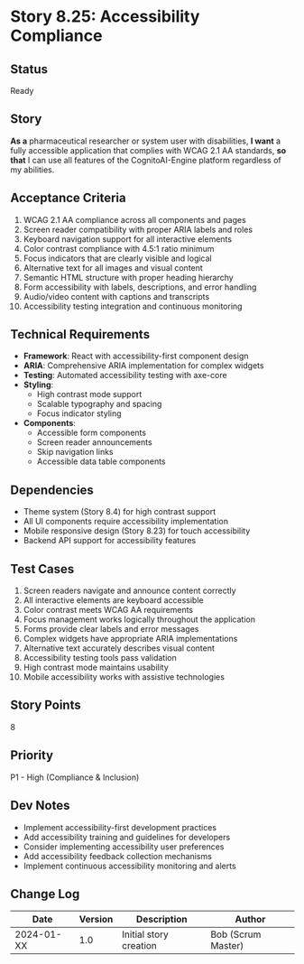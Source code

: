# Story 8.25: Accessibility Compliance

## Status
Ready

## Story
**As a** pharmaceutical researcher or system user with disabilities,
**I want** a fully accessible application that complies with WCAG 2.1 AA standards,
**so that** I can use all features of the CognitoAI-Engine platform regardless of my abilities.

## Acceptance Criteria
1. WCAG 2.1 AA compliance across all components and pages
2. Screen reader compatibility with proper ARIA labels and roles
3. Keyboard navigation support for all interactive elements
4. Color contrast compliance with 4.5:1 ratio minimum
5. Focus indicators that are clearly visible and logical
6. Alternative text for all images and visual content
7. Semantic HTML structure with proper heading hierarchy
8. Form accessibility with labels, descriptions, and error handling
9. Audio/video content with captions and transcripts
10. Accessibility testing integration and continuous monitoring

## Technical Requirements
- **Framework**: React with accessibility-first component design
- **ARIA**: Comprehensive ARIA implementation for complex widgets
- **Testing**: Automated accessibility testing with axe-core
- **Styling**:
  - High contrast mode support
  - Scalable typography and spacing
  - Focus indicator styling
- **Components**:
  - Accessible form components
  - Screen reader announcements
  - Skip navigation links
  - Accessible data table components

## Dependencies
- Theme system (Story 8.4) for high contrast support
- All UI components require accessibility implementation
- Mobile responsive design (Story 8.23) for touch accessibility
- Backend API support for accessibility features

## Test Cases
1. Screen readers navigate and announce content correctly
2. All interactive elements are keyboard accessible
3. Color contrast meets WCAG AA requirements
4. Focus management works logically throughout the application
5. Forms provide clear labels and error messages
6. Complex widgets have appropriate ARIA implementations
7. Alternative text accurately describes visual content
8. Accessibility testing tools pass validation
9. High contrast mode maintains usability
10. Mobile accessibility works with assistive technologies

## Story Points
8

## Priority
P1 - High (Compliance & Inclusion)

## Dev Notes
- Implement accessibility-first development practices
- Add accessibility training and guidelines for developers
- Consider implementing accessibility user preferences
- Add accessibility feedback collection mechanisms
- Implement continuous accessibility monitoring and alerts

## Change Log
| Date | Version | Description | Author |
|------|---------|-------------|--------|
| 2024-01-XX | 1.0 | Initial story creation | Bob (Scrum Master) |